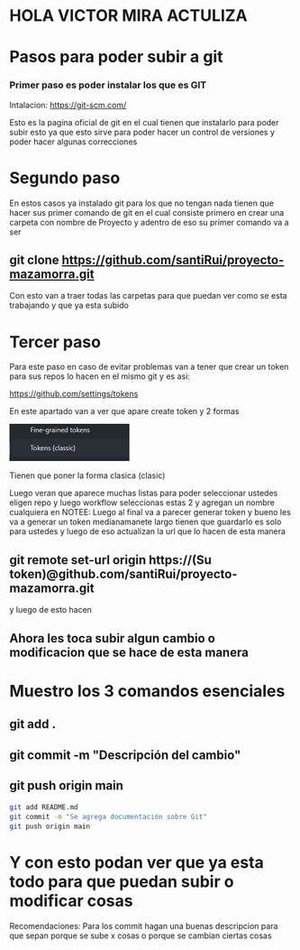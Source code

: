 # HOLA VICTOR MIRA ACTULIZA 
# Pasos para poder subir a git

### Primer paso es poder instalar los que es GIT 
Intalacion: https://git-scm.com/

Esto es la pagina oficial de git en el cual tienen que instalarlo para poder subir esto ya que esto sirve para poder hacer un control de versiones y poder  hacer algunas correcciones

#  Segundo paso

En estos casos ya instalado git para los que no tengan  nada tienen que hacer sus primer comando de git
en el cual consiste primero en crear una carpeta con nombre  de Proyecto 
y adentro de eso su primer comando va a ser

## git clone https://github.com/santiRui/proyecto-mazamorra.git

Con esto van a traer todas las carpetas para que puedan ver como se esta trabajando y que ya esta subido




# Tercer paso 
Para este paso en caso de evitar problemas van a tener que crear un token para sus repos
lo hacen en el mismo git y es asi:

https://github.com/settings/tokens

En este apartado van a ver que apare create token y 2 formas 

![Ejemplo](imagen/image.png)

Tienen que poner la forma clasica (clasic)

Luego veran que aparece muchas listas para poder seleccionar ustedes eligen 
repo 
y luego 
workflow
seleccionas estas 2 y agregan un nombre cualquiera en NOTEE: 
Luego al final va a parecer generar token y bueno les va a generar un token medianamanete largo tienen que guardarlo es solo para ustedes y luego de eso actualizan la url que lo hacen de esta manera

## git remote set-url origin https://(Su token)@github.com/santiRui/proyecto-mazamorra.git
 y luego de esto hacen 

## Ahora les toca subir algun cambio o modificacion que se hace de esta manera


# Muestro los 3 comandos esenciales 

## git add .

## git commit -m "Descripción del cambio"

## git push origin main
```bash
git add README.md
git commit -m "Se agrega documentación sobre Git"
git push origin main
```
# Y con esto podan ver que ya esta todo para que puedan subir o modificar cosas 
Recomendaciones: 
Para los commit hagan una  buenas descripcion para que sepan porque se sube x cosas  o porque se cambian ciertas cosas 




